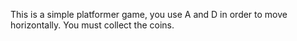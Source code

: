 This is a simple platformer game, you use A and D in order to move horizontally. You must collect the coins.
